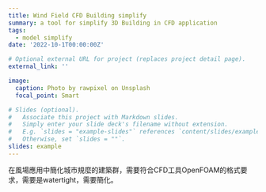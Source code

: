 ```yaml
---
title: Wind Field CFD Building simplify
summary: a tool for simplify 3D Building in CFD application
tags:
  - model simplify
date: '2022-10-1T00:00:00Z'

# Optional external URL for project (replaces project detail page).
external_link: ''

image:
  caption: Photo by rawpixel on Unsplash
  focal_point: Smart

# Slides (optional).
#   Associate this project with Markdown slides.
#   Simply enter your slide deck's filename without extension.
#   E.g. `slides = "example-slides"` references `content/slides/example-slides.md`.
#   Otherwise, set `slides = ""`.
slides: example
---
```

在風場應用中簡化城市規麼的建築群，需要符合CFD工具OpenFOAM的格式要求，需要是watertight，需要簡化。